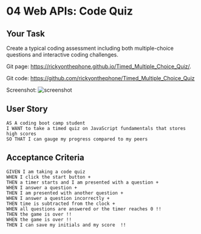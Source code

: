 # 04 Web APIs: Code Quiz

## Your Task

Create a typical coding assessment including both multiple-choice questions and interactive coding challenges. 

Git page:
https://rickyonthephone.github.io/Timed_Multiple_Choice_Quiz/.

Git code:
https://github.com/rickyonthephone/Timed_Multiple_Choice_Quiz

Screenshot:
![screenshot](https://github.com/rickyonthephone/Timed_Multiple_Choice_Quiz/blob/master/assets/images/Screen%20Shot%202021-03-13%20at%201.54.24%20PM.png)


## User Story

```
AS A coding boot camp student
I WANT to take a timed quiz on JavaScript fundamentals that stores high scores
SO THAT I can gauge my progress compared to my peers
```

## Acceptance Criteria

```
GIVEN I am taking a code quiz
WHEN I click the start button +
THEN a timer starts and I am presented with a question +
WHEN I answer a question +
THEN I am presented with another question +
WHEN I answer a question incorrectly +
THEN time is subtracted from the clock +
WHEN all questions are answered or the timer reaches 0 !!
THEN the game is over !!
WHEN the game is over !!
THEN I can save my initials and my score  !!
```

